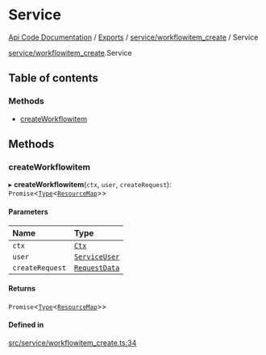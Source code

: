 # Service
 
[Api Code Documentation](../README.md) / [Exports](../modules.md) / [service/workflowitem\_create](../modules/service_workflowitem_create.md) / Service

[service/workflowitem\_create](../modules/service_workflowitem_create.md).Service

## Table of contents

### Methods

- [createWorkflowitem](service_workflowitem_create.Service.md#createworkflowitem)

## Methods

### createWorkflowitem

▸ **createWorkflowitem**(`ctx`, `user`, `createRequest`): `Promise`\<[`Type`](../modules/result.md#type)\<[`ResourceMap`](../modules/service_domain_ResourceMap.md#resourcemap)\>\>

#### Parameters

| Name | Type |
| :------ | :------ |
| `ctx` | [`Ctx`](lib_ctx.Ctx.md) |
| `user` | [`ServiceUser`](service_domain_organization_service_user.ServiceUser.md) |
| `createRequest` | [`RequestData`](service_domain_workflow_workflowitem_create.RequestData.md) |

#### Returns

`Promise`\<[`Type`](../modules/result.md#type)\<[`ResourceMap`](../modules/service_domain_ResourceMap.md#resourcemap)\>\>

#### Defined in

[src/service/workflowitem_create.ts:34](https://github.com/openkfw/TruBudget/blob/e3c318d/api/src/service/workflowitem_create.ts#L34)
